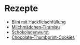 # Rezepte

* [Blini mit Hackfleischfüllung](blini.md)
* [Milchmädchen-Tiramisu](milchmaedchen_tiramisu.md)
* [Schokoladenwurst](schokoladenwurst.md)
* [Chocolate-Thumbprint-Cookies](chocolate_thumbprint_cookies.md)
